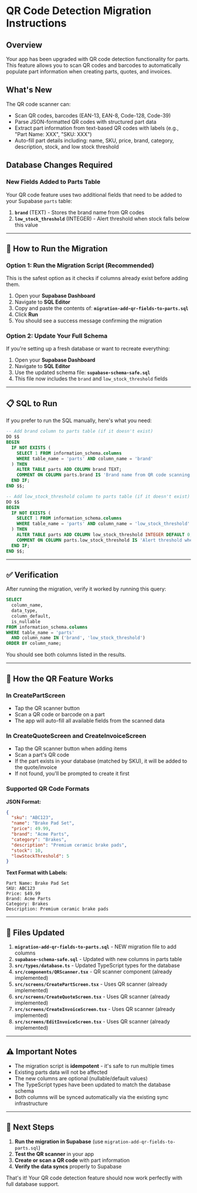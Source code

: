 # QR Code Detection Migration Instructions

## Overview
Your app has been upgraded with QR code detection functionality for parts. This feature allows you to scan QR codes and barcodes to automatically populate part information when creating parts, quotes, and invoices.

## What's New
The QR code scanner can:
- Scan QR codes, barcodes (EAN-13, EAN-8, Code-128, Code-39)
- Parse JSON-formatted QR codes with structured part data
- Extract part information from text-based QR codes with labels (e.g., "Part Name: XXX", "SKU: XXX")
- Auto-fill part details including: name, SKU, price, brand, category, description, stock, and low stock threshold

## Database Changes Required

### New Fields Added to Parts Table
Your QR code feature uses two additional fields that need to be added to your Supabase `parts` table:

1. **`brand`** (TEXT) - Stores the brand name from QR codes
2. **`low_stock_threshold`** (INTEGER) - Alert threshold when stock falls below this value

---

## 🚀 How to Run the Migration

### Option 1: Run the Migration Script (Recommended)
This is the safest option as it checks if columns already exist before adding them.

1. Open your **Supabase Dashboard**
2. Navigate to **SQL Editor**
3. Copy and paste the contents of: **`migration-add-qr-fields-to-parts.sql`**
4. Click **Run**
5. You should see a success message confirming the migration

### Option 2: Update Your Full Schema
If you're setting up a fresh database or want to recreate everything:

1. Open your **Supabase Dashboard**
2. Navigate to **SQL Editor**
3. Use the updated schema file: **`supabase-schema-safe.sql`**
4. This file now includes the `brand` and `low_stock_threshold` fields

---

## 📋 SQL to Run

If you prefer to run the SQL manually, here's what you need:

```sql
-- Add brand column to parts table (if it doesn't exist)
DO $$ 
BEGIN
  IF NOT EXISTS (
    SELECT 1 FROM information_schema.columns 
    WHERE table_name = 'parts' AND column_name = 'brand'
  ) THEN
    ALTER TABLE parts ADD COLUMN brand TEXT;
    COMMENT ON COLUMN parts.brand IS 'Brand name from QR code scanning';
  END IF;
END $$;

-- Add low_stock_threshold column to parts table (if it doesn't exist)
DO $$ 
BEGIN
  IF NOT EXISTS (
    SELECT 1 FROM information_schema.columns 
    WHERE table_name = 'parts' AND column_name = 'low_stock_threshold'
  ) THEN
    ALTER TABLE parts ADD COLUMN low_stock_threshold INTEGER DEFAULT 0;
    COMMENT ON COLUMN parts.low_stock_threshold IS 'Alert threshold when stock falls below this value';
  END IF;
END $$;
```

---

## ✅ Verification

After running the migration, verify it worked by running this query:

```sql
SELECT 
  column_name, 
  data_type, 
  column_default,
  is_nullable
FROM information_schema.columns
WHERE table_name = 'parts' 
  AND column_name IN ('brand', 'low_stock_threshold')
ORDER BY column_name;
```

You should see both columns listed in the results.

---

## 📱 How the QR Feature Works

### In CreatePartScreen
- Tap the QR scanner button
- Scan a QR code or barcode on a part
- The app will auto-fill all available fields from the scanned data

### In CreateQuoteScreen and CreateInvoiceScreen
- Tap the QR scanner button when adding items
- Scan a part's QR code
- If the part exists in your database (matched by SKU), it will be added to the quote/invoice
- If not found, you'll be prompted to create it first

### Supported QR Code Formats

**JSON Format:**
```json
{
  "sku": "ABC123",
  "name": "Brake Pad Set",
  "price": 49.99,
  "brand": "Acme Parts",
  "category": "Brakes",
  "description": "Premium ceramic brake pads",
  "stock": 10,
  "lowStockThreshold": 5
}
```

**Text Format with Labels:**
```
Part Name: Brake Pad Set
SKU: ABC123
Price: $49.99
Brand: Acme Parts
Category: Brakes
Description: Premium ceramic brake pads
```

---

## 🔧 Files Updated

1. **`migration-add-qr-fields-to-parts.sql`** - NEW migration file to add columns
2. **`supabase-schema-safe.sql`** - Updated with new columns in parts table
3. **`src/types/database.ts`** - Updated TypeScript types for the database
4. **`src/components/QRScanner.tsx`** - QR scanner component (already implemented)
5. **`src/screens/CreatePartScreen.tsx`** - Uses QR scanner (already implemented)
6. **`src/screens/CreateQuoteScreen.tsx`** - Uses QR scanner (already implemented)
7. **`src/screens/CreateInvoiceScreen.tsx`** - Uses QR scanner (already implemented)
8. **`src/screens/EditInvoiceScreen.tsx`** - Uses QR scanner (already implemented)

---

## ⚠️ Important Notes

- The migration script is **idempotent** - it's safe to run multiple times
- Existing parts data will not be affected
- The new columns are optional (nullable/default values)
- The TypeScript types have been updated to match the database schema
- Both columns will be synced automatically via the existing sync infrastructure

---

## 🎯 Next Steps

1. **Run the migration in Supabase** (use `migration-add-qr-fields-to-parts.sql`)
2. **Test the QR scanner** in your app
3. **Create or scan a QR code** with part information
4. **Verify the data syncs** properly to Supabase

That's it! Your QR code detection feature should now work perfectly with full database support.

